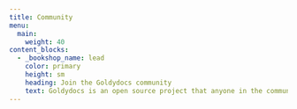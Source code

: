 ```yaml
---
title: Community
menu:
  main:
    weight: 40
content_blocks:
  - _bookshop_name: lead
    color: primary
    height: sm
    heading: Join the Goldydocs community
    text: Goldydocs is an open source project that anyone in the community can use, improve, and enjoy. We'd love you to join us! Here's a few ways to find out what's happening and get involved. If you want to update the content of these links below, update the sites config.toml. This will also update the footer links.
---
```


<!--add blocks of content here to add more sections to the community page -->
